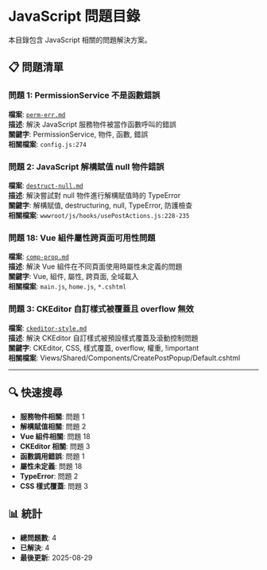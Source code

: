 # JavaScript 問題目錄

本目錄包含 JavaScript 相關的問題解決方案。

## 📋 問題清單

### 問題 1: PermissionService 不是函數錯誤
**檔案**: [`perm-err.md`](./perm-err.md)  
**描述**: 解決 JavaScript 服務物件被當作函數呼叫的錯誤  
**關鍵字**: PermissionService, 物件, 函數, 錯誤  
**相關檔案**: `config.js:274`

### 問題 2: JavaScript 解構賦值 null 物件錯誤
**檔案**: [`destruct-null.md`](./destruct-null.md)  
**描述**: 解決嘗試對 null 物件進行解構賦值時的 TypeError  
**關鍵字**: 解構賦值, destructuring, null, TypeError, 防護檢查  
**相關檔案**: `wwwroot/js/hooks/usePostActions.js:228-235`

### 問題 18: Vue 組件屬性跨頁面可用性問題
**檔案**: [`comp-prop.md`](./comp-prop.md)  
**描述**: 解決 Vue 組件在不同頁面使用時屬性未定義的問題  
**關鍵字**: Vue, 組件, 屬性, 跨頁面, 全域載入  
**相關檔案**: `main.js`, `home.js`, `*.cshtml`

### 問題 3: CKEditor 自訂樣式被覆蓋且 overflow 無效
**檔案**: [`ckeditor-style.md`](./ckeditor-style.md)  
**描述**: 解決 CKEditor 自訂樣式被預設樣式覆蓋及滾動控制問題  
**關鍵字**: CKEditor, CSS, 樣式覆蓋, overflow, 權重, !important  
**相關檔案**: Views/Shared/Components/CreatePostPopup/Default.cshtml

---

## 🔍 快速搜尋

- **服務物件相關**: 問題 1
- **解構賦值相關**: 問題 2
- **Vue 組件相關**: 問題 18
- **CKEditor 相關**: 問題 3
- **函數調用錯誤**: 問題 1
- **屬性未定義**: 問題 18
- **TypeError**: 問題 2
- **CSS 樣式覆蓋**: 問題 3

## 📊 統計

- **總問題數**: 4
- **已解決**: 4
- **最後更新**: 2025-08-29